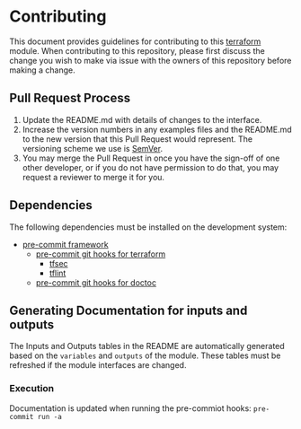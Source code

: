 # Contributing

This document provides guidelines for contributing to this [terraform] module.
When contributing to this repository, please first discuss the change you wish to make via issue
with the owners of this repository before making a change.

## Pull Request Process

1. Update the README.md with details of changes to the interface.
1. Increase the version numbers in any examples files and the README.md to the new version that this
   Pull Request would represent. The versioning scheme we use is [SemVer](http://semver.org/).
1. You may merge the Pull Request in once you have the sign-off of one other developer, or if you
   do not have permission to do that, you may request a reviewer to merge it for you.

## Dependencies

The following dependencies must be installed on the development system:

- [pre-commit framework][pcf]
  - [pre-commit git hooks for terraform][pcf-tf]
    - [tfsec]
    - [tflint]
  - [pre-commit git hooks for doctoc][pcf-doctoc]

## Generating Documentation for inputs and outputs

The Inputs and Outputs tables in the README are automatically generated based on
the `variables` and `outputs` of the module. These tables must be refreshed if the
module interfaces are changed.

### Execution

Documentation is updated when running the pre-commiot hooks: `pre-commit run -a`

[pcf]: https://pre-commit.com/
[pcf-doctoc]: https://github.com/thlorenz/doctoc
[pcf-tf]: https://github.com/antonbabenko/pre-commit-terraform
[terraform]: https://terraform.io/
[tflint]: https://github.com/terraform-linters/tflint
[tfsec]: https://github.com/tfsec/tfsec
